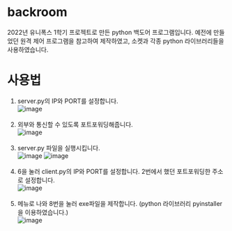 <style color='red'>위 프로젝트는 공부용으로 제작한 것이며 해당되는 내용은 악의적으로 사용하면 안됩니다. 법적인 모든 책임은 본인이 책임져야 하므로 주의바랍니다. </style>
# backroom
2022년 유니폭스 1학기 프로젝트로 만든 python 백도어 프로그램입니다. 예전에 만들었던 원격 제어 프로그램을 참고하여 제작하였고, 소켓과 각종 python 라이브러리들을 사용하였습니다.

# 사용법
1. server.py의 IP와 PORT를 설정합니다.<br>
![image](https://user-images.githubusercontent.com/74079392/187983387-3922733a-b9b6-4655-a4b3-e31ce594b2b5.png)<br><br>
2. 외부와 통신할 수 있도록 포트포워딩해줍니다. <br>
![image](https://user-images.githubusercontent.com/74079392/187984277-3292637c-d43d-4f37-a399-65d36a84343a.png)<br><br>
3. server.py 파일을 실행시킵니다.<br>
![image](https://user-images.githubusercontent.com/74079392/187984387-3e409bb9-52bc-4b4b-b672-7e3c9be498b2.png)
![image](https://user-images.githubusercontent.com/74079392/187984447-a27c266b-4b31-4f24-b8f6-488ed87a670a.png)<br><br>
4. 6을 눌러 client.py의 IP와 PORT를 설정합니다. 2번에서 했던 포트포워딩한 주소로 설정합니다.<br>
![image](https://user-images.githubusercontent.com/74079392/187985669-3ad29f0f-f653-4dcf-8b5f-16f8380d2e7f.png)<br><br>
5. 메뉴로 나와 8번을 눌러 exe파일을 제작합니다. (python 라이브러리 pyinstaller을 이용하였습니다.)<br>
![image](https://user-images.githubusercontent.com/74079392/187985861-5a5a40fe-ef6f-406e-b253-b047473c0313.png)<br><br>
